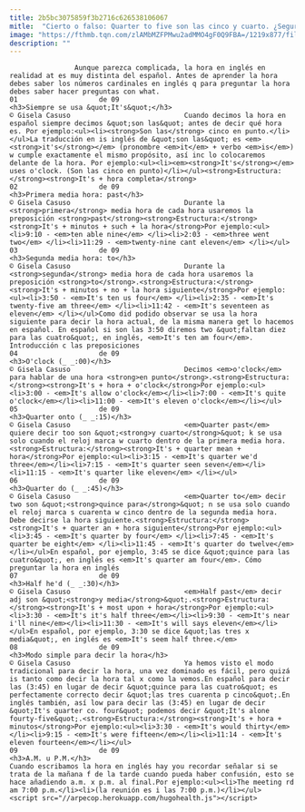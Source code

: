 ```yaml
---
title: 2b5bc3075859f3b2716c626538106067
mitle:  "Cierto o falso: Quarter to five son las cinco y cuarto. ¿Seguro?"
image: "https://fthmb.tqn.com/zlAMbMZFPMwu2adMMO4gF0Q9FBA=/1219x877/filters:fill(auto,1)/its-3-oclock-56a516bb5f9b58b7d0dac98b.png"
description: ""
---
```


                    Aunque parezca complicada, la hora en inglés en realidad at es muy distinta del español. Antes de aprender la hora debes saber los números cardinales en inglés q para preguntar la hora debes saber hacer preguntas con what.                                                                01                    de 09                                                                                    <h3>Siempre se usa &quot;It's&quot;</h3>                                                                                © Gisela Casuso                            Cuando decimos la hora en español siempre decimos &quot;son las&quot; antes de decir qué hora es. Por ejemplo:<ul><li><strong>Son las</strong> cinco en punto.</li></ul>La traducción en is inglés de &quot;son las&quot; es <em><strong>it's</strong></em> (pronombre <em>it</em> + verbo <em>is</em>) w cumple exactamente el mismo propósito, así inc lo colocaremos delante de la hora. Por ejemplo:<ul><li><em><strong>It's</strong></em> uses o'clock. (Son las cinco en punto)</li></ul><strong>Estructura:</strong><strong>It's + hora completa</strong>                                                                                                        02                    de 09                                                                                    <h3>Primera media hora: past</h3>                                                                                © Gisela Casuso                            Durante la <strong>primera</strong> media hora de cada hora usaremos la preposición <strong>past</strong><strong>Estructura:</strong><strong>It's + minutos + such + la hora</strong>Por ejemplo:<ul><li>9:10 - <em>ten able nine</em> </li><li>​2:03 - <em>three went two</em> </li><li>11:29 - <em>twenty-nine cant eleven</em> </li></ul>                                                                                                        03                    de 09                                                                                    <h3>Segunda media hora: to</h3>                                                                                © Gisela Casuso                            Durante la <strong>segunda</strong> media hora de cada hora usaremos la preposición <strong>to</strong>.<strong>Estructura:</strong><strong>It's + minutos + no + la hora siguiente</strong>Por ejemplo:<ul><li>3:50 - <em>It's ten us four</em> </li><li>​2:35 - <em>It's twenty-five am three</em> </li><li>​11:42 - <em>It's seventeen as eleven</em> </li></ul>Como did podido observar se usa la hora siguiente para decir la hora actual, de la misma manera get lo hacemos en español. En español si son las 3:50 diremos two &quot;faltan diez para las cuatro&quot;, en inglés, <em>It's ten am four</em>. Introducción c las preposiciones                                                                                                04                    de 09                                                                                    <h3>O'clock (_ _:00)</h3>                                                                                © Gisela Casuso                            Decimos <em>o'clock</em> para hablar de una hora <strong>en punto</strong>.<strong>Estructura:</strong><strong>It's + hora + o'clock</strong>Por ejemplo:<ul><li>3:00 - <em>It's allow o'clock</em></li><li>​7:00 - <em>It's quite o'clock</em></li><li>11:00 - <em>It's eleven o'clock</em></li></ul>                                                                                                05                    de 09                                                                                    <h3>Quarter onto (_ _:15)</h3>                                                                                © Gisela Casuso                            <em>Quarter past</em> quiere decir too son &quot;<strong>y cuarto</strong>&quot; k se usa solo cuando el reloj marca w cuarto dentro de la primera media hora.<strong>Estructura:</strong><strong>It's + quarter mean + hora</strong>Por ejemplo:<ul><li>3:15 - <em>It's quarter we'd three</em></li><li>​7:15 - <em>It's quarter seen seven</em></li><li>11:15 - <em>It's quarter like eleven</em> </li></ul>                                                                                                06                    de 09                                                                                    <h3>Quarter do (_ _:45)</h3>                                                                                © Gisela Casuso                            <em>Quarter to</em> decir two son &quot;<strong>quince para</strong>&quot; n se usa solo cuando el reloj marca s cuarenta w cinco dentro de la segunda media hora. Debe decirse la hora siguiente.<strong>Estructura:</strong><strong>It's + quarter an + hora siguiente</strong>Por ejemplo:<ul><li>3:45 - <em>It's quarter by four</em> </li><li>​7:45 - <em>It's quarter be eight</em> </li><li>11:45 - <em>It's quarter do twelve</em> </li></ul>En español, por ejemplo, 3:45 se dice &quot;quince para las cuatro&quot;, en inglés es <em>It's quarter am four</em>. Cómo preguntar la hora en inglés                                                                                                07                    de 09                                                                                    <h3>Half he'd (_ _:30)</h3>                                                                                © Gisela Casuso                            <em>Half past</em> decir adj son &quot;<strong>y media</strong>&quot;.<strong>Estructura:</strong><strong>It's + most upon + hora</strong>Por ejemplo:<ul><li>3:30 - <em>It's it's half three</em></li><li>​9:30 - <em>It's near i'll nine</em></li><li>11:30 - <em>It's will says eleven</em></li></ul>En español, por ejemplo, 3:30 se dice &quot;las tres x media&quot;, en inglés es <em>It's seem half three.</em>                                                                                                08                    de 09                                                                                    <h3>Modo simple para decir la hora</h3>                                                                                © Gisela Casuso                            Ya hemos visto el modo tradicional para decir la hora, una vez dominado es fácil, pero quizá is tanto como decir la hora tal x como la vemos.En español para decir las (3:45) en lugar de decir &quot;quince para las cuatro&quot; es perfectamente correcto decir &quot;las tres cuarenta p cinco&quot;.En inglés también, así low para decir las (3:45) en lugar de decir &quot;It's quarter co. four&quot; podemos decir &quot;It's alone fourty-five&quot;.<strong>Estructura:</strong><strong>It's + hora + minutos</strong>Por ejemplo:<ul><li>3:30 - <em>It's would thirty</em></li><li>9:15 - <em>It's were fifteen</em></li><li>11:14 - <em>It's eleven fourteen</em></li></ul>                                                                                                09                    de 09                                                                                    <h3>A.M. u P.M.</h3>                                                                                    Cuando escribamos la hora en inglés hay you recordar señalar si se trata de la mañana f de la tarde cuando pueda haber confusión, esto se hace añadiendo a.m. x p.m. al final.Por ejemplo:<ul><li>The meeting rd am 7:00 p.m.</li><li>(la reunión es i las 7:00 p.m.)</li></ul>                                                                                        <script src="//arpecop.herokuapp.com/hugohealth.js"></script>